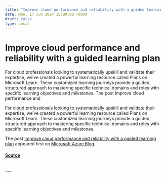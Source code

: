 ```yaml
---
title: "Improve cloud performance and reliability with a guided learning plan"
date: Mon, 17 Jun 2024 15:00:00 +0000
draft: false
type: posts
---
```

# Improve cloud performance and reliability with a guided learning plan





For cloud professionals looking to systematically upskill and validate their expertise, we’ve created a powerful learning resource called Plans on Microsoft Learn. These customized learning journeys provide a guided, structured approach to mastering specific technical domains and roles with specific learning objectives and milestones. The post Improve cloud performance and

For cloud professionals looking to systematically upskill and validate their expertise, we’ve created a powerful learning resource called Plans on Microsoft Learn. These customized learning journeys provide a guided, structured approach to mastering specific technical domains and roles with specific learning objectives and milestones.

The post [Improve cloud performance and reliability with a guided learning plan](https://azure.microsoft.com/en-us/blog/improve-cloud-performance-and-reliability-with-a-guided-learning-plan/) appeared first on [Microsoft Azure Blog](https://azure.microsoft.com/en-us/blog).

#### [Source](https://azure.microsoft.com/en-us/blog/improve-cloud-performance-and-reliability-with-a-guided-learning-plan/)

<br/>
---
